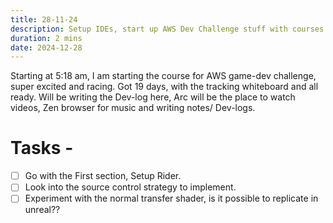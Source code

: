 ```yaml
---
title: 28-11-24
description: Setup IDEs, start up AWS Dev Challenge stuff with courses.
duration: 2 mins
date: 2024-12-28
---
```


Starting at 5:18 am, I am starting the course for AWS game-dev challenge, super excited and racing.
Got 19 days, with the tracking whiteboard and all ready.
Will be writing the Dev-log here, Arc will be the place to watch videos, Zen browser for music and writing notes/ Dev-logs.

# Tasks -
- [ ] Go with the First section, Setup Rider.
- [ ] Look into the source control strategy to implement.
- [ ] Experiment with the normal transfer shader, is it possible to replicate in unreal??